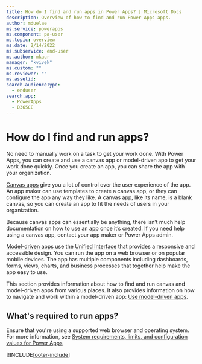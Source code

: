 ```yaml
---
title: How do I find and run apps in Power Apps? | Microsoft Docs
description: Overview of how to find and run Power Apps apps.
author: mduelae
ms.service: powerapps
ms.component: pa-user
ms.topic: overview
ms.date: 2/14/2022
ms.subservice: end-user
ms.author: mkaur
manager: "kvivek"
ms.custom: ""
ms.reviewer: ""
ms.assetid: 
search.audienceType: 
  - enduser
search.app: 
  - PowerApps
  - D365CE
---
```


# How do I find and run apps?

No need to manually work on a task to get your work done. With Power Apps, you can create and use a canvas app or model-driven app to get your work done quickly. Once you create an app, you can share the app with your organization. 

[Canvas apps](../maker/canvas-apps/getting-started.md) give you a lot of control over the user experience of the app. An app maker can use templates to create a canvas app, or they can configure the app any way they like. A canvas app, like its name, is a blank canvas, so you can create an app to fit the needs of users in your organization.

Because canvas apps can essentially be anything, there isn’t much help documentation on how to use an app once it’s created. If you need help using a canvas app, contact your app maker or Power Apps admin.

[Model-driven apps](../maker/model-driven-apps/model-driven-app-overview.md) use the [Unified Interface](unified-interface.md) that provides a responsive and accessible design. You can run the app on a web browser or on popular mobile devices. The app has multiple components including dashboards, forms, views, charts, and business processes that together help make the app easy to use.

This section provides information about how to find and run canvas and model-driven apps from various places. It also provides information on how to navigate and work within a model-driven app: [Use model-driven apps](use-model-driven-apps.md).


## What's required to run apps?

Ensure that you're using a supported web browser and operating system. For more information, see [System requirements, limits, and configuration values for Power Apps](../maker/canvas-apps/limits-and-config.md)



[!INCLUDE[footer-include](../includes/footer-banner.md)]
